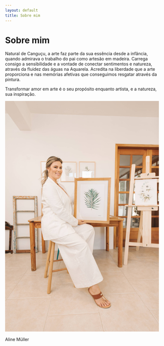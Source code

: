 ```yaml
---
layout: default
title: Sobre mim
---
```

# Sobre mim

Natural de Canguçu, a arte faz parte da sua essência desde a infância, quando admirava o trabalho do pai como artesão em madeira. Carrega consigo a sensibilidade e a vontade de conectar sentimentos e natureza, através da fluidez das águas na Aquarela.
Acredita na liberdade que a arte proporciona e nas memórias afetivas que conseguimos
resgatar através da pintura.

Transformar amor em arte é o seu propósito enquanto artista, e a natureza, sua inspiração.

<img src="assets/images/Bertuol-39.jpg" id="logo">

Aline Müller


